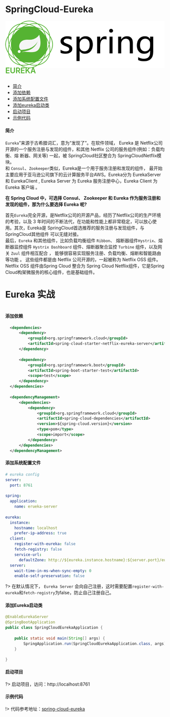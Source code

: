
# SpringCloud-Eureka

![](../images/spring.png ':size=130') <span style="position: relative; top: -10px; font-size:24px; font-weight: 600; color: #55b432;">EUREKA</span>

- [简介](/framework/springcloud/docs/eureka?id=简介)
- [添加依赖](/framework/springcloud/docs/eureka?id=添加依赖)
- [添加系统配置文件](/framework/springcloud/docs/eureka?id=添加系统配置文件)
- [添加eureka启动类](/framework/springcloud/docs/eureka?id=添加eureka启动类)
- [启动项目](/framework/springcloud/docs/eureka?id=启动项目)
- [示例代码](/framework/springcloud/docs/eureka?id=示例代码)

#### 简介

`Eureka`”来源于古希腊词汇，意为“发现了”。在软件领域， Eureka 是 Netflix公司开源的一个服务注册与发现的组件，和其他 Netflix 公司的服务组件(例如：负载均衡、熔 断器、网关等) 一起，被 SpringCloud社区整合为 SpringCloudNetflix模块。<br>
和 `Consul`、`Zookeeper`类似，Eureka是一个用于服务注册和发现的组件， 最开始主要应用于亚马逊公司旗下的云计算服务平台AWS。Eureka分为 EurekaServer和 EurekaClient , Eureka Server 为 Eureka 服务注册中心，Eureka Client 为 Eureka 客户端 。

**在 Spring Cloud 中，可选择 Consul、 Zookeeper 和 Eureka 作为服务注册和发现的组件，那为什么要选择 Eureka 呢?**

首先`Eureka`完全开源，是Netflix公司的开源产品，经历了Netflix公司的生产环境的考验，以及 3 年时间的不断法代，在功能和性能上都非常稳定，可以放心使用。其次，Eureka是 SpringCloud首选推荐的服务注册与发现组件，与SpringCloud其他组件 可以无缝对接。<br>
最后，`Eureka` 和其他组件，比如负载均衡组件 `Ribbon`、 熔断器组件`Hystrix`、熔断器监控组件 `Hystrix Dashboard` 组件、熔断器聚合监控 `Turbine` 组件，以及网关 `Zuul` 组件相互配合 ， 能够很容易实现服务注册、负载均衡、熔断和智能路由等功能 。 这些组件都是由 Netflix 公司开源的，一起被称为 Netflix OSS 组件。 Netflix OSS 组件由Spring Cloud 整合为 Spring Cloud Netflix组件，它是Spring Cloud构架微服务的核心组件，也是基础组件。

<h1>Eureka 实战<h1>

#### 添加依赖

``` xml
  <dependencies>
      <dependency>
          <groupId>org.springframework.cloud</groupId>
          <artifactId>spring-cloud-starter-netflix-eureka-server</artifactId>
      </dependency>

      <dependency>
          <groupId>org.springframework.boot</groupId>
          <artifactId>spring-boot-starter-test</artifactId>
          <scope>test</scope>
      </dependency>
  </dependencies>

  <dependencyManagement>
      <dependencies>
          <dependency>
              <groupId>org.springframework.cloud</groupId>
              <artifactId>spring-cloud-dependencies</artifactId>
              <version>${spring-cloud.version}</version>
              <type>pom</type>
              <scope>import</scope>
          </dependency>
      </dependencies>
  </dependencyManagement>
```

#### 添加系统配置文件

``` yaml
# eureka config
server:
  port: 8761

spring:
  application:
    name: erueka-server

eureka:
  instance:
    hostname: localhost
    prefer-ip-address: true
  client:
    register-with-eureka: false
    fetch-registry: false
    service-url:
      defaultZone: http://${eureka.instance.hostname}:${server.port}/eureka/
  server:
    wait-time-in-ms-when-sync-empty: 0
    enable-self-preservation: false
```

?> 在默认情况下， `Eureka Server` 会向自己注册，这时需要配置`register-with-eureka`和`fetch-registry`为false，防止自己注册自己。


#### 添加Eureka启动类

```java
@EnableEurekaServer
@SpringBootApplication
public class SpringCloudEurekaApplication {

    public static void main(String[] args) {
        SpringApplication.run(SpringCloudEurekaApplication.class, args);
    }

}
```

#### 启动项目

?> 启动项目，访问：http://localhost:8761

#### 示例代码

!> 代码参考地址：[spring-cloud-eureka](https://github.com/zhangbiy/basics_projects/tree/master/projects/springcloud/spring-cloud-eureka)
